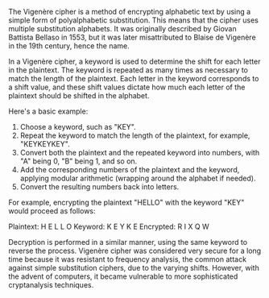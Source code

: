 The Vigenère cipher is a method of encrypting alphabetic text by using a simple form of polyalphabetic substitution. This means that the cipher uses multiple substitution alphabets. It was originally described by Giovan Battista Bellaso in 1553, but it was later misattributed to Blaise de Vigenère in the 19th century, hence the name.

In a Vigenère cipher, a keyword is used to determine the shift for each letter in the plaintext. The keyword is repeated as many times as necessary to match the length of the plaintext. Each letter in the keyword corresponds to a shift value, and these shift values dictate how much each letter of the plaintext should be shifted in the alphabet.

Here's a basic example:

1. Choose a keyword, such as "KEY".
2. Repeat the keyword to match the length of the plaintext, for example, "KEYKEYKEY".
3. Convert both the plaintext and the repeated keyword into numbers, with "A" being 0, "B" being 1, and so on.
4. Add the corresponding numbers of the plaintext and the keyword, applying modular arithmetic (wrapping around the alphabet if needed).
5. Convert the resulting numbers back into letters.

For example, encrypting the plaintext "HELLO" with the keyword "KEY" would proceed as follows:

Plaintext:   H   E   L   L   O
Keyword:     K   E   Y   K   E
Encrypted:   R   I   X   Q   W

Decryption is performed in a similar manner, using the same keyword to reverse the process. Vigenère cipher was considered very secure for a long time because it was resistant to frequency analysis, the common attack against simple substitution ciphers, due to the varying shifts. However, with the advent of computers, it became vulnerable to more sophisticated cryptanalysis techniques.